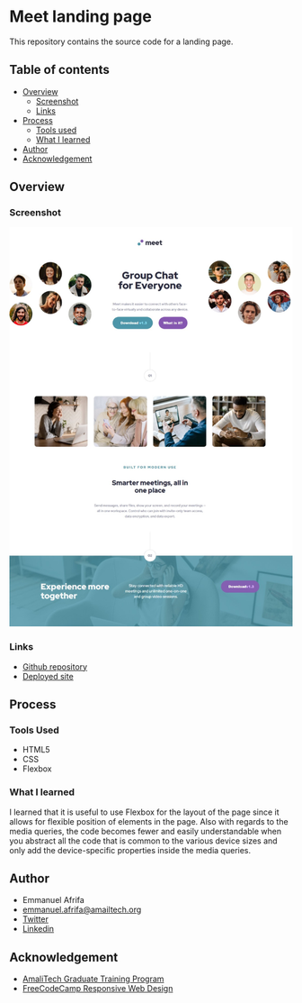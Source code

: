 # Meet landing page
This repository contains the source code for a landing page.

## Table of contents
- [Overview](#overview)
    - [Screenshot](#screenshot)
    - [Links](#links)
- [Process](#process)
    - [Tools used](#tools-used)
    - [What I learned](#what-i-learned)
- [Author](#author)
- [Acknowledgement](#acknowledgement)


## Overview
### Screenshot
![Screenshot of the webpage](./screenshot.jpeg)

### Links
- [Github repository](https://github.com/EmmanuelAfrifa/landing-page)
- [Deployed site](https://meetlanding.netlify.app/)

## Process
### Tools Used
- HTML5
- CSS
- Flexbox

### What I learned
I learned that it is useful to use Flexbox for the layout of the page since it allows for flexible position of elements in the page. Also with regards to the media queries, the code becomes fewer and easily understandable when you abstract all the code that is common to the various device sizes and only add the device-specific properties inside the media queries.

## Author
- Emmanuel Afrifa
- [emmanuel.afrifa@amailtech.org](mailto:emmanuel.afrifa@amalitech.org)
- [Twitter](https://twitter.com/Emma33712365)
- [Linkedin](https://www.linkedin.com/in/emmanuel-afrifa-840674214/)

## Acknowledgement
- [AmaliTech Graduate Training Program](https://amalitech.org/)
- [FreeCodeCamp Responsive Web Design](https://www.freecodecamp.org/learn/responsive-web-design/)
